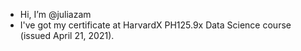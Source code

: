 - Hi, I’m @juliazam
- I've got my certificate at HarvardX PH125.9x Data Science course (issued April 21, 2021).

<!---
juliazam/juliazam is a ✨ special ✨ repository because its `README.md` (this file) appears on your GitHub profile.
You can click the Preview link to take a look at your changes.
--->
